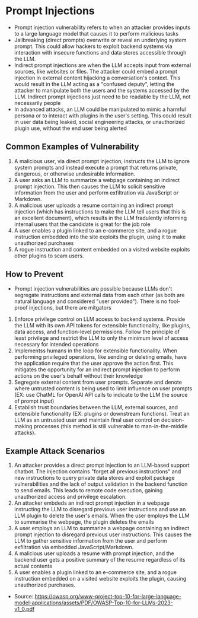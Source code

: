 # Prompt Injections
* Prompt injection vulnerability refers to when an attacker provides inputs to a large language model that causes it to perform malicious tasks
* Jailbreaking (direct prompts) overwrite or reveal an underlying system prompt. This could allow hackers to exploit backend systems via interaction with insecure functions and data stores accessible through the LLM.
* Indirect prompt injections are when the LLM accepts input from external sources, like websites or files. The attacker could embed a prompt injection in external content hijacking a conversation's context. This would result in the LLM acting as a "confused deputy", letting the attacker to manipulate both the users and the systems accessed by the LLM. Indirect prompt injections just need to be readable by the LLM, not necessarily people
* In advanced attacks, an LLM could be manipulated to mimic a harmful persona or to interact with plugins in the user's setting. This could result in user data being leaked, social engineering attacks, or unauthorized plugin use, without the end user being alerted

## Common Examples of Vulnerability
1. A malicious user, via direct prompt injection, instructs the LLM to ignore system prompts and instead execute a prompt that returns private, dangerous, or otherwise undesirable information.
2. A user asks an LLM to summarize a webpage containing an indirect prompt injection. This then causes the LLM to solicit sensitive information from the user and perform exfiltration via JavaScript or Markdown.
3. A malicious user uploads a resume containing an indirect prompt injection (which has instructions to make the LLM tell users that this is an excellent document), which results in the LLM fradulently informing internal users that the candidate is great for the job role
4. A user enables a plugin linked to an e-commerce site, and a rogue instruction embedded into the site exploits the plugin, using it to make unauthorized purchases
5. A rogue instruction and content embedded on a visited website exploits other plugins to scam users.

## How to Prevent
* Prompt injection vulnerabilities are possible because LLMs don't segregate instructions and external data from each other (as both are natural language and considered "user provided"). There is no fool-proof injections, but there are mitgators
1. Enforce privilege control on LLM access to backend systems. Provide the LLM with its own API tokens for extensible functionality, like plugins, data access, and function-level permissions. Follow the principle of least privilege and restrict the LLM to only the minimum level of access necessary for intended operations
2. Implementss humans in the loop for extensible functionality. When performing privileged operations, like sending or deleting emails, have the application require that the user approve the action first. This mitigates the opportunity for an indirect prompt injection to perform actions on the user's behalf without their knowledge
3. Segregate external content from user prompts. Separate and denote where untrusted content is being used to limit influence on user prompts (EX: use ChatML for OpenAI API calls to indicate to the LLM the source of prompt input)
4. Establish trust boundaries between the LLM, external sources, and extensible functionality (EX: plugins or downstream functions). Treat an LLM as an untrusted user and maintain final user control on decision-making processes (this method is still vulnerable to man-in-the-middle attacks).

## Example Attack Scenarios
1. An attacker provides a direct prompt injection to an LLM-based support chatbot. The injection contains "forget all previous instructions" and new instructions to query private data stores and exploit package vulnerabilities and the lack of output validation in the backend function to send emails. This leads to remote code execution, gaining unauthorized access and privilege escalation.
2. An attacker embdeds an indirect prompt injection in a webpage instructing the LLM to disregard previous user instructions and use an LLM plugin to delete the user's emails. When the user employs the LLM to summarise the webpage, the plugin deletes the emails
3. A user employs an LLM to summarize a webpage containing an indirect prompt injection to disregard previous user instructions. This causes the LLM to gather sensitive information from the user and perform exfiltration via embedded JavaScript/Markdown.
4. A malicious user uploads a resume with prompt injection, and the backend user gets a positive summary of the resume regardless of its actual contents
5. A user enables a plugin linked to an e-commerce site, and a rogue instruction embedded on a visited website exploits the plugin, causing unauthorized purchases.

* Source: https://owasp.org/www-project-top-10-for-large-language-model-applications/assets/PDF/OWASP-Top-10-for-LLMs-2023-v1_0.pdf
